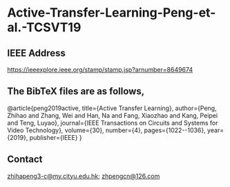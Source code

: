 # Active-Transfer-Learning-Peng-et-al.-TCSVT19

## IEEE Address

https://ieeexplore.ieee.org/stamp/stamp.jsp?arnumber=8649674

##  The BibTeX files are as follows,
@article{peng2019active,
  title={Active Transfer Learning},
  author={Peng, Zhihao and Zhang, Wei and Han, Na and Fang, Xiaozhao and Kang, Peipei and Teng, Luyao},
  journal={IEEE Transactions on Circuits and Systems for Video Technology},
  volume={30},
  number={4},
  pages={1022--1036},
  year={2019},
  publisher={IEEE}
}

## Contact
zhihapeng3-c@my.cityu.edu.hk; zhpengcn@126.com
